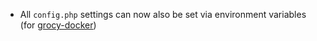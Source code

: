 - All `config.php` settings can now also be set via environment variables (for [grocy-docker](https://github.com/grocy/grocy-docker))
